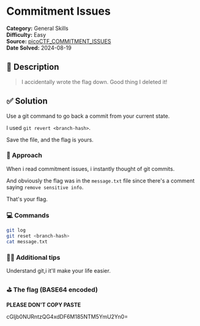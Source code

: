 # Commitment Issues

**Category:** General Skills  
**Difficulty:** Easy  
**Source:**
[picoCTF_COMMITMENT_ISSUES](https://play.picoctf.org/practice/challenge/411?page=2)  
**Date Solved:** 2024-08-19

## 📁 Description

> I accidentally wrote the flag down. Good thing I deleted it!

## ✅ Solution

Use a git command to go back a commit from your current state.

I used `git revert <branch-hash>`.

Save the file, and the flag is yours.

### 🧠 Approach

When i read commitment issues, i instantly thought of git commits.

And obviously the flag was in the `message.txt` file since there's a comment
saying `remove sensitive info`.

That's your flag.

### 💻 Commands

```bash
git log
git reset <branch-hash>
cat message.txt
```

### ✌🏾 Additional tips

Understand git,i it'll make your life easier.

### ⛳️ The flag (BASE64 encoded)

**PLEASE DON'T COPY PASTE**

cGljb0NURntzQG4xdDF6M185NTM5YmU2Yn0=
